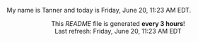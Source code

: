 My name is Tanner and today is Friday, June 20, 11:23 AM EDT.

<p align="center">This <i>README</i> file is generated <b>every 3 hours</b>!</br>Last refresh: Friday, June 20, 11:23 AM EDT<br /></p>
